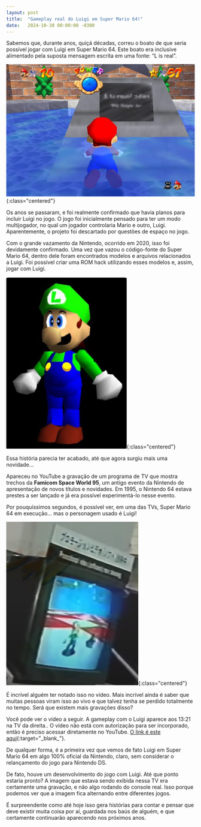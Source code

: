 ```yaml
---
layout: post
title:  "Gameplay real do Luigi em Super Mario 64!"
date:   2024-10-30 00:00:00 -0300
---
```


Sabemos que, durante anos, quiçá décadas, correu o boato de que seria possível jogar com Luigi em Super Mario 64. Este boato era inclusive alimentado pela suposta mensagem escrita em uma fonte: “L is real”.

![Luigi em Super Mario 64 - Imagem 1](/img/misc/luigi-sm61-1.png){:class="centered"}

Os anos se passaram, e foi realmente confirmado que havia planos para incluir Luigi no jogo. O jogo foi inicialmente pensado para ter um modo multijogador, no qual um jogador controlaria Mario e outro, Luigi. Aparentemente, o projeto foi descartado por questões de espaço no jogo.

Com o grande vazamento da Nintendo, ocorrido em 2020, isso foi devidamente confirmado. Uma vez que vazou o código-fonte do Super Mario 64, dentro dele foram encontrados modelos e arquivos relacionados a Luigi. Foi possível criar uma ROM hack utilizando esses modelos e, assim, jogar com Luigi.

![Luigi em Super Mario 64 - Imagem 2](/img/misc/luigi-sm61-2.png){:class="centered"}

Essa história parecia ter acabado, até que agora surgiu mais uma novidade...

Apareceu no YouTube a gravação de um programa de TV que mostra trechos da **Famicom Space World 95**, um antigo evento da Nintendo de apresentação de novos títulos e novidades. Em 1995, o Nintendo 64 estava prestes a ser lançado e já era possível experimentá-lo nesse evento.

Por pouquíssimos segundos, é possível ver, em uma das TVs, Super Mario 64 em execução... mas o personagem usado é Luigi!

![Luigi em Super Mario 64 - Imagem 3](/img/misc/luigi-sm61-3.png){:class="centered"}

É incrível alguém ter notado isso no vídeo. Mais incrível ainda é saber que muitas pessoas viram isso ao vivo e que talvez tenha se perdido totalmente no tempo. Será que existem mais gravações disso?

Você pode ver o vídeo a seguir. A gameplay com o Luigi aparece aos 13:21 na TV da direita.. O vídeo não está com autorização para ser incorporado, então é preciso acessar diretamente no YouTube. [O link é este aqui]("https://www.youtube.com/watch?v=3cHzwNRLddI"){:target="_blank_"}.

De qualquer forma, é a primeira vez que vemos de fato Luigi em Super Mario 64 em algo 100% oficial da Nintendo, claro, sem considerar o relançamento do jogo para Nintendo DS.

De fato, houve um desenvolvimento do jogo com Luigi. Até que ponto estaria pronto? A imagem que estava sendo exibida nessa TV era certamente uma gravação, e não algo rodando do console real. Isso porque podemos ver que a imagem fica alternando entre diferentes jogos.

É surpreendente como até hoje isso gera histórias para contar e pensar que deve existir muita coisa por aí, guardada nos baús de alguém, e que certamente continuarão aparecendo nos próximos anos.